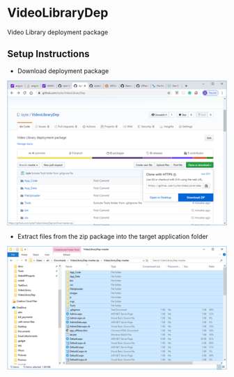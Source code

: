 # VideoLibraryDep
Video Library deployment package

## Setup Instructions

- Download deployment package
<img src="https://github.com/izyte/GitAssets/blob/master/VideoLibrary/download_package.png" />

- Extract files from the zip package into the target application folder
<img src="https://github.com/izyte/GitAssets/blob/master/VideoLibrary/extract_files_to_app_folder_hl.png" />
